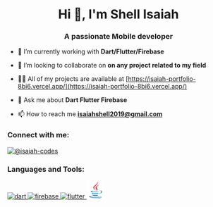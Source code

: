 <h1 align="center">Hi 👋, I'm Shell Isaiah</h1>
<h3 align="center">A passionate Mobile developer</h3>

- 🌱 I’m currently working with **Dart/Flutter/Firebase**

- 👯 I’m looking to collaborate on **on any project related to my field**

- 👨‍💻 All of my projects are available at [https://isaiah-portfolio-8bi6.vercel.app/](https://isaiah-portfolio-8bi6.vercel.app/)

- 💬 Ask me about **Dart Flutter Firebase**

- 📫 How to reach me **isaiahshell2019@gmail.com**

<h3 align="left">Connect with me:</h3>
<p align="left">
<a href="https://twitter.com/@isaiah-codes" target="blank"><img align="center" src="https://raw.githubusercontent.com/rahuldkjain/github-profile-readme-generator/master/src/images/icons/Social/twitter.svg" alt="@isaiah-codes" height="30" width="40" /></a>
</p>

<h3 align="left">Languages and Tools:</h3>
<p align="left"> <a href="https://dart.dev" target="_blank" rel="noreferrer"> <img src="https://www.vectorlogo.zone/logos/dartlang/dartlang-icon.svg" alt="dart" width="40" height="40"/> </a> <a href="https://firebase.google.com/" target="_blank" rel="noreferrer"> <img src="https://www.vectorlogo.zone/logos/firebase/firebase-icon.svg" alt="firebase" width="40" height="40"/> </a> <a href="https://flutter.dev" target="_blank" rel="noreferrer"> <img src="https://www.vectorlogo.zone/logos/flutterio/flutterio-icon.svg" alt="flutter" width="40" height="40"/> </a> <a href="https://www.java.com" target="_blank" rel="noreferrer"> <img src="https://raw.githubusercontent.com/devicons/devicon/master/icons/java/java-original.svg" alt="java" width="40" height="40"/> </a> </p>
